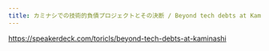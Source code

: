 ```yaml
---
title: カミナシでの技術的負債プロジェクトとその決断 / Beyond tech debts at Kaminashi - Speaker Deck
---
```


https://speakerdeck.com/toricls/beyond-tech-debts-at-kaminashi

